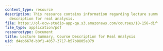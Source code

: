 ```yaml
---
content_type: resource
description: This resource contains information regarding lecture summary, course
  description for real analysis.
file: https://ol-ocw-studio-app-qa.s3.amazonaws.com/courses/18-156-differential-analysis-ii-partial-differential-equations-and-fourier-analysis-spring-2016/d4ab667db0f140573717b57b8805a079_MIT18_156S16_summary.pdf
file_type: application/pdf
resourcetype: Document
title: Lecture Summary, Course Description for Real Analysis
uid: d4ab667d-b0f1-4057-3717-b57b8805a079
---
```

